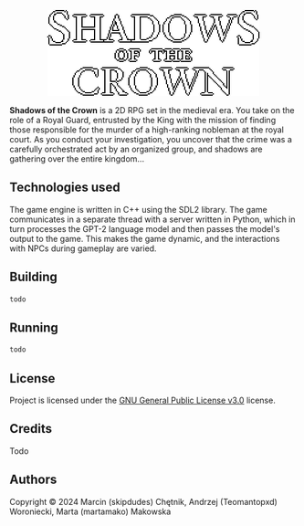 <p align="center">
  <a href="https://github.com/skipdudes/AdventureGame">
    <img src="logo.png" alt="Shadows of the Crown" />
  </a>
<p>

**Shadows of the Crown** is a 2D RPG set in the medieval era. You take on the role of a Royal Guard, entrusted by the King with the mission of finding those responsible for the murder of a high-ranking nobleman at the royal court. As you conduct your investigation, you uncover that the crime was a carefully orchestrated act by an organized group, and shadows are gathering over the entire kingdom...

## Technologies used
The game engine is written in C++ using the SDL2 library. The game communicates in a separate thread with a server written in Python, which in turn processes the GPT-2 language model and then passes the model's output to the game. This makes the game dynamic, and the interactions with NPCs during gameplay are varied.

## Building
```bash
todo
```

## Running
```bash
todo
```

## License
Project is licensed under the [GNU General Public License v3.0](LICENSE) license.

## Credits
Todo

## Authors
Copyright &copy; 2024 Marcin (skipdudes) Chętnik, Andrzej (Teomantopxd) Woroniecki, Marta (martamako) Makowska
